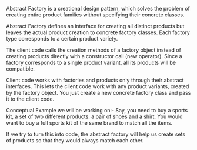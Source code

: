 Abstract Factory is a creational design pattern, which solves the problem of creating entire product families without specifying their concrete classes.

Abstract Factory defines an interface for creating all distinct products but leaves the actual product creation to concrete factory classes. 
Each factory type corresponds to a certain product variety.

The client code calls the creation methods of a factory object instead of creating products directly with a constructor call (new operator). 
Since a factory corresponds to a single product variant, all its products will be compatible.

Client code works with factories and products only through their abstract interfaces. 
This lets the client code work with any product variants, created by the factory object. 
You just create a new concrete factory class and pass it to the client code.



Conceptual Example we will be working on:-
Say, you need to buy a sports kit, a set of two different products: a pair of shoes and a shirt. 
You would want to buy a full sports kit of the same brand to match all the items.

If we try to turn this into code, the abstract factory will help us create sets of products so that they would always match each other.

